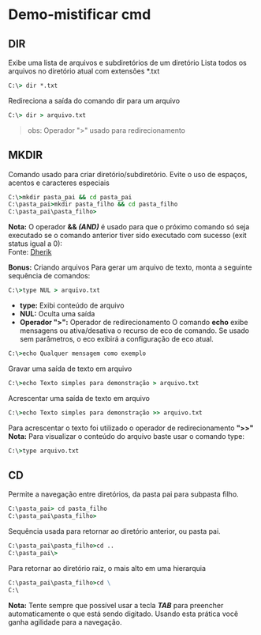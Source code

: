 # Demo-mistificar cmd

## DIR

Exibe uma lista de arquivos e subdiretórios de um diretório
Lista todos os arquivos no diretório atual com extensões *.txt
```cmd
C:\> dir *.txt
```
Redireciona a saída do comando dir para um arquivo
```cmd
C:\> dir > arquivo.txt
```
>obs: Operador ">" usado para redirecionamento

## MKDIR

Comando usado para criar diretório/subdiretório. Evite o uso de espaços, acentos e caracteres especiais
```cmd
C:\>mkdir pasta_pai && cd pasta_pai
C:\pasta_pai>mkdir pasta_filho && cd pasta_filho
C:\pasta_pai\pasta_filho>
```
**Nota:** O operador **&& *(AND)*** é usado para que o próximo comando só seja executado se o comando anterior tiver sido executado com sucesso (exit status igual a 0):<br/>Fonte: [Dherik](https://pt.stackoverflow.com/a/82457)

**Bonus:** Criando arquivos
Para gerar um arquivo de texto, monta a seguinte sequência de comandos:
```cmd
C:\>type NUL > arquivo.txt
```
- **type:** Exibi conteúdo de arquivo
- **NUL:** Oculta uma saída
- **Operador ">":** Operador de redirecionamento
O comando **echo** exibe mensagens ou ativa/desativa o recurso de eco de comando.
Se usado sem parâmetros, o eco exibirá a configuração de eco atual.
```cmd
C:\>echo Qualquer mensagem como exemplo
```
Gravar uma saída de texto em arquivo
```cmd
C:\>echo Texto simples para demonstração > arquivo.txt
```
Acrescentar uma saída de texto em arquivo
```cmd
C:\>echo Texto simples para demonstração >> arquivo.txt
```
Para acrescentar o texto foi utilizado o operador de redirecionamento **">>"**<br/>
**Nota:** Para visualizar o conteúdo do arquivo baste usar o comando type:
```cmd
C:\>type arquivo.txt
```
## CD
Permite a navegação entre diretórios, da pasta pai para subpasta filho.
```cmd
C:\pasta_pai> cd pasta_filho
C:\pasta_pai\pasta_filho>
```
Sequência usada para retornar ao diretório anterior, ou pasta pai.
```cmd
C:\pasta_pai\pasta_filho>cd ..
C:\pasta_pai\>
```
Para retornar ao diretório raiz, o mais alto em uma hierarquia
```cmd
C:\pasta_pai\pasta_filho>cd \
C:\
```
**Nota:** Tente sempre que possível usar a tecla ***TAB*** para preencher automaticamente o que está sendo digitado. Usando esta prática você ganha agilidade para a navegação.




